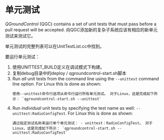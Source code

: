 # 单元测试

_QGroundControl_ (QGC) contains a set of unit tests that must pass before a pull request will be accepted. 向QGC添加新的复杂子系统应该有相应的新单元测试来测试它。

单元测试的完整列表可以在UnitTestList.cc中找到。

要运行单元测试：

1. 使用UNITTEST\_BUILD定义在调试模式下构建。
2. 复制debug目录中的deploy / qgroundcontrol-start.sh脚本
3. Run _all_ unit tests from the command line using the `--unittest` command line option.
   For Linux this is done as shown:
   ```
   使用--unittest命令行选项从命令行运行所有单元测试。 对于Linux，这是完成如下所示： `qgroundcontrol-start.sh --unittest`
   ```
4. Run _individual_ unit tests by specifying the test name as well: `--unittest:RadioConfigTest`.
   For Linux this is done as shown:
   ```
   通过指定测试名称来运行单个单元测试： - unittest：RadioConfigTest。 对于Linux，这是完成如下所示： `qgroundcontrol-start.sh --unittest:RadioConfigTest`
   ```
